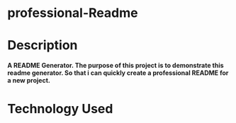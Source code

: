 # professional-Readme

# Description

#### A README Generator. The purpose of this project is to demonstrate this readme generator. So that i can quickly create a professional README for a new project.

# Technology Used
